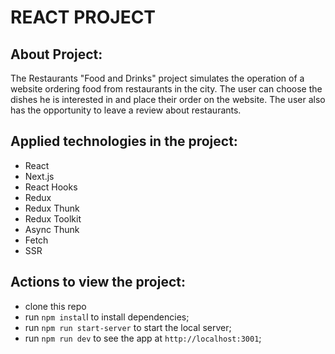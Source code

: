 # REACT PROJECT

## About Project:

The Restaurants "Food and Drinks" project simulates the operation of a website ordering food from restaurants in the city. The user can choose the dishes he is interested in and place their order on the website. The user also has the opportunity to leave a review about restaurants.

## Applied technologies in the project:

- React
- Next.js
- React Hooks
- Redux
- Redux Thunk
- Redux Toolkit
- Async Thunk
- Fetch
- SSR

## Actions to view the project:

- clone this repo
- run `npm instal`l to install dependencies;
- run `npm run start-server` to start the local server;
- run `npm run dev` to see the app at `http://localhost:3001`;
